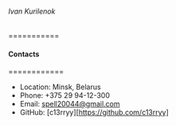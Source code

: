 ###### Ivan Kurilenok
===========
#### Contacts

============
* Location: Minsk, Belarus
* Phone: +375 29 94-12-300
* Email: spell20044@gmail.com
* GitHub: [c13rryy][https://github.com/c13rryy]